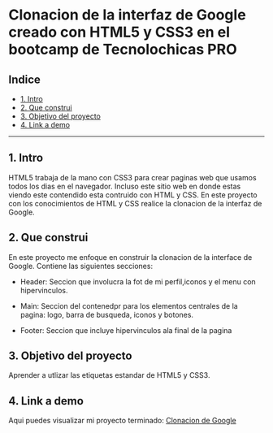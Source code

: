 # Clonacion de la interfaz de Google creado con HTML5 y CSS3 en el bootcamp de Tecnolochicas PRO

## **Indice**

* [1. Intro](https://github.com/MarcelaSoto-1/clonaciongoogle/blob/main/README.md#1-intro)
* [2. Que construi](https://github.com/MarcelaSoto-1/clonaciongoogle/blob/main/README.md#2-que-construi)
* [3. Objetivo del proyecto](https://github.com/MarcelaSoto-1/clonaciongoogle/blob/main/README.md#3-objetivo-del-proyecto)
* [4. Link a demo](https://github.com/MarcelaSoto-1/clonaciongoogle/blob/main/README.md#4-link-a-demo)

****

## 1. Intro
HTML5 trabaja de la mano con CSS3 para crear paginas web que usamos todos los dias en el navegador. Incluso este sitio web en donde estas viendo este contendido esta contruido con HTML y CSS. En este proyecto con los conocimientos de HTML y CSS realice la clonacion de la interfaz de Google.

## 2. Que construi
En este proyecto me enfoque en construir la clonacion de la interface de Google.
Contiene las siguientes secciones:

* Header: Seccion que involucra la fot de mi perfil,iconos y el menu con hipervinculos.

* Main: Seccion del contenedpr para los elementos centrales de la pagina: logo, barra de busqueda, iconos y botones.

* Footer: Seccion que incluye hipervinculos ala final de la pagina

## 3. Objetivo del proyecto
Aprender a utlizar las etiquetas estandar de HTML5 y CSS3.

## 4. Link a demo
Aqui puedes visualizar mi proyecto terminado: [Clonacion de Google](https://cheery-pony-662327.netlify.app)
